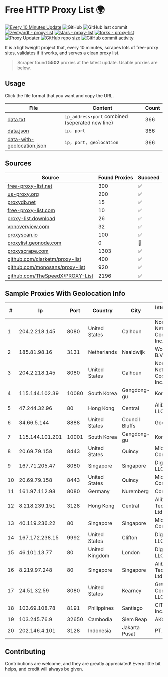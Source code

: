 
# Free HTTP Proxy List 🌍

[![Every 10 Minutes Update](https://github.com/mertguvencli/http-proxy-list/actions/workflows/main.yml/badge.svg?branch=main)](https://github.com/mertguvencli/http-proxy-list/actions/workflows/main.yml)
![GitHub](https://img.shields.io/github/license/mertguvencli/http-proxy-list)
![GitHub last commit](https://img.shields.io/github/last-commit/mertguvencli/http-proxy-list)
[![zevtyardt - proxy-list](https://img.shields.io/static/v1?label=zevtyardt&message=proxy-list&color=blue&logo=github)](https://github.com/zevtyardt/proxy-list "Go to GitHub repo")
[![stars - proxy-list](https://img.shields.io/github/stars/zevtyardt/proxy-list?style=social)](https://github.com/zevtyardt/proxy-list)
[![forks - proxy-list](https://img.shields.io/github/forks/zevtyardt/proxy-list?style=social)](https://github.com/zevtyardt/proxy-list)
[![Proxy Updater](https://github.com/zevtyardt/proxy-list/workflows/Proxy%20Updater/badge.svg)](https://github.com/zevtyardt/proxy-list/actions?query=workflow:"Proxy+Updater")
![GitHub repo size](https://img.shields.io/github/repo-size/zevtyardt/proxy-list)
[![GitHub commit activity](https://img.shields.io/github/commit-activity/m/zevtyardt/proxy-list?logo=commits)](https://github.com/zevtyardt/proxy-list/commits/main)

It is a lightweight project that, every 10 minutes, scrapes lots of free-proxy sites, validates if it works, and serves a clean proxy list.

> Scraper found **5502** proxies at the latest update. Usable proxies are below.

## Usage

Click the file format that you want and copy the URL.

|File|Content|Count|
|----|-------|-----|
|[data.txt](https://raw.githubusercontent.com/mertguvencli/http-proxy-list/main/proxy-list/data.txt)|`ip_address:port` combined (seperated new line)|366|
|[data.json](https://raw.githubusercontent.com/mertguvencli/http-proxy-list/main/proxy-list/data.json)|`ip, port`|366|
|[data-with-geolocation.json](https://raw.githubusercontent.com/mertguvencli/http-proxy-list/main/proxy-list/data-with-geolocation.json)|`ip, port, geolocation`|366|

## Sources

|Source|Found Proxies|Succeed|
|------|-------------|-------|
|[free-proxy-list.net](https://free-proxy-list.net)|300|✅|
|[us-proxy.org](https://www.us-proxy.org)|200|✅|
|[proxydb.net](http://proxydb.net)|15|✅|
|[free-proxy-list.com](https://free-proxy-list.com/?page=&port=&type%5B%5D=http&type%5B%5D=https&up_time=0&search=Search)|10|✅|
|[proxy-list.download](https://www.proxy-list.download/HTTP)|26|✅|
|[vpnoverview.com](https://vpnoverview.com/privacy/anonymous-browsing/free-proxy-servers)|32|✅|
|[proxyscan.io](https://www.proxyscan.io)|100|✅|
|[proxylist.geonode.com](https://proxylist.geonode.com/api/proxy-list?limit=300&page=1&sort_by=lastChecked&sort_type=desc&protocols=http,https)|0|🚫|
|[proxyscrape.com](https://api.proxyscrape.com/v2/?request=displayproxies&protocol=http&timeout=10000&country=all&ssl=all&anonymity=all)|1303|✅|
|[github.com/clarketm/proxy-list](https://raw.githubusercontent.com/clarketm/proxy-list/master/proxy-list-raw.txt)|400|✅|
|[github.com/monosans/proxy-list](https://raw.githubusercontent.com/monosans/proxy-list/main/proxies/http.txt)|920|✅|
|[github.com/TheSpeedX/PROXY-List](https://raw.githubusercontent.com/TheSpeedX/PROXY-List/master/http.txt)|2196|✅|


## Sample Proxies With Geolocation Info

|#|Ip|Port|Country|City|Internet Service Provider|
|-|--|----|-------|----|-------------------------|
|1|204.2.218.145|8080|United States|Calhoun|North Georgia Network Cooperative, Inc.|
|2|185.81.98.16|3131|Netherlands|Naaldwijk|WorldStream B.V.|
|3|204.2.218.145|8080|United States|Calhoun|North Georgia Network Cooperative, Inc.|
|4|115.144.102.39|10080|South Korea|Gangdong-gu|Korea Telecom|
|5|47.244.32.96|80|Hong Kong|Central|Alibaba.com LLC|
|6|34.66.5.144|8888|United States|Council Bluffs|Google LLC|
|7|115.144.101.201|10001|South Korea|Gangdong-gu|Korea Telecom|
|8|20.69.79.158|8443|United States|Quincy|Microsoft Corporation|
|9|167.71.205.47|8080|Singapore|Singapore|DigitalOcean, LLC|
|10|20.69.79.158|8443|United States|Quincy|Microsoft Corporation|
|11|161.97.112.98|8080|Germany|Nuremberg|Contabo GmbH|
|12|8.218.239.151|3128|Hong Kong|Central|Alibaba (US) Technology Co., Ltd.|
|13|40.119.236.22|80|Singapore|Singapore|Microsoft Corporation|
|14|167.172.238.15|9992|United States|Clifton|DigitalOcean, LLC|
|15|46.101.13.77|80|United Kingdom|London|DigitalOcean, LLC|
|16|8.219.97.248|80|Singapore|Singapore|Alibaba (US) Technology Co., Ltd.|
|17|24.51.32.59|8080|United States|Kearney|Great Plains Communications LLC|
|18|103.69.108.78|8191|Philippines|Santiago|CITI Cableworld Inc.|
|19|103.245.76.9|32650|Cambodia|Siem Reap|AKCTV Pte. Ltd.|
|20|202.146.4.101|3128|Indonesia|Jakarta Pusat|PT.GRAMEDIA|



## Contributing

Contributions are welcome, and they are greatly appreciated! Every
little bit helps, and credit will always be given.

